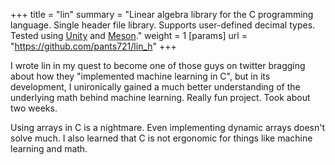 +++
title = "lin"
summary = "Linear algebra library for the C programming language. Single header file library. Supports user-defined decimal types. Tested using [Unity](https://github.com/ThrowTheSwitch/Unity) and [Meson](https://mesonbuild.com/)." 
weight = 1
[params]
    url = "https://github.com/pants721/lin_h"
+++

I wrote lin in my quest to become one of those guys on twitter bragging about
how they "implemented machine learning in C", but in its development, I 
unironically gained a much better understanding of the underlying math behind 
machine learning. Really fun project. Took about two weeks. 

Using arrays in C is a nightmare. Even implementing dynamic arrays doesn't 
solve much. I also learned that C is not ergonomic for things like machine 
learning and math.
